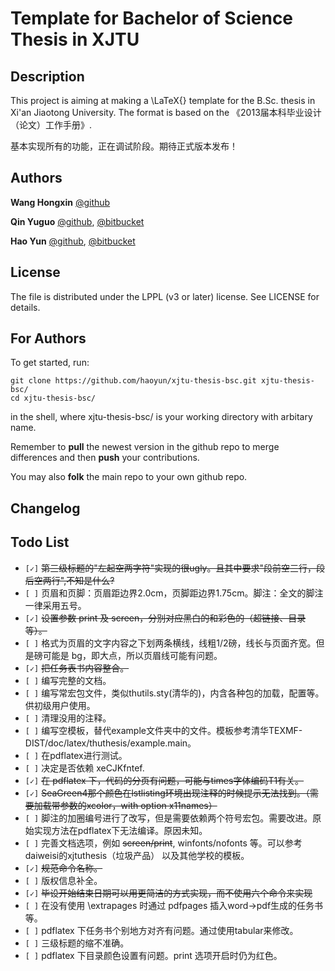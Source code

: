 Template for Bachelor of Science Thesis in XJTU
======

Description
------

This project is aiming at making a \LaTeX{} template for the B.Sc. thesis in Xi'an Jiaotong University. The format is based on the 《2013届本科毕业设计（论文）工作手册》.

基本实现所有的功能，正在调试阶段。期待正式版本发布！

Authors
------
**Wang Hongxin** [@github](https://github.com/wanghongxin)

**Qin Yuguo** [@github](https://github.com/FireUponSKy), [@bitbucket](https://bitbucket.org/FireUponSky)

**Hao Yun** [@github](https://github.com/haoyun), [@bitbucket](https://bitbucket.org/haoyun)

License
------
The file is distributed under the LPPL (v3 or later) license. See LICENSE for details.

For Authors
------
To get started, run:

    git clone https://github.com/haoyun/xjtu-thesis-bsc.git xjtu-thesis-bsc/
    cd xjtu-thesis-bsc/

in the shell, where xjtu-thesis-bsc/ is your working directory with arbitary name.

Remember to **pull** the newest version in the github repo to merge differences and then **push** your contributions.

You may also **folk** the main repo to your own github repo.

Changelog
------

Todo List
-----
* `[✓]` ~~第三级标题的"左起空两字符"实现的很ugly。且其中要求"段前空三行，段后空两行",不知是什么?~~
* `[ ]` 页眉和页脚：页眉距边界2.0cm，页脚距边界1.75cm。脚注：全文的脚注一律采用五号。
* `[✓]` ~~设置参数 print 及 screen，分别对应黑白的和彩色的（超链接、目录等）。~~
* `[ ]` 格式为页眉的文字内容之下划两条横线，线粗1/2磅，线长与页面齐宽。但是磅可能是 bg，即大点，所以页眉线可能有问题。
* `[✓]` ~~把任务表书内容整合。~~
* `[ ]` 编写完整的文档。
* `[ ]` 编写常宏包文件，类似thutils.sty(清华的)，内含各种包的加载，配置等。供初级用户使用。
* `[ ]` 清理没用的注释。
* `[ ]` 编写空模板，替代example文件夹中的文件。模板参考清华TEXMF-DIST/doc/latex/thuthesis/example.main。
* `[ ]` 在pdflatex进行测试。
* `[ ]` 决定是否依赖 xeCJKfntef.
* `[✓]` ~~在 pdflatex 下，代码的分页有问题，可能与times字体编码T1有关。~~
* `[✓]` ~~SeaGreen4那个颜色在lstlisting环境出现注释的时候提示无法找到。（需要加载带参数的xcolor，with option x11names）~~
* `[ ]` 脚注的加圈编号进行了改写，但是需要依赖两个符号宏包。需要改进。原始实现方法在pdflatex下无法编译。原因未知。
* `[ ]` 完善文档选项，例如 ~~screen/print~~, winfonts/nofonts 等。可以参考 daiweisi的xjtuthesis（垃圾产品） 以及其他学校的模板。
* `[✓]` ~~规范命令名称。~~
* `[ ]` 版权信息补全。
* `[✓]` ~~毕设开始结束日期可以用更简洁的方式实现，而不使用六个命令来实现~~
* `[ ]` 在没有使用 \extrapages 时通过 pdfpages 插入word->pdf生成的任务书等。
* `[ ]` pdflatex 下任务书个别地方对齐有问题。通过使用tabular来修改。
* `[ ]` 三级标题的缩不准确。
* `[ ]` pdflatex 下目录颜色设置有问题。print 选项开启时仍为红色。
